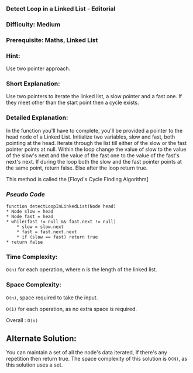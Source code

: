 ### **Detect Loop in a Linked List - Editorial**
### **Difficulty: Medium**
### **Prerequisite: Maths, Linked List**

### **Hint**:
Use two pointer approach.

### Short Explanation:

Use two pointers to iterate the linked list, a slow pointer and a fast one. If they meet other than the start point then a cycle exists.

### **Detailed Explanation**:
In the function you'll have to complete, you'll be provided a pointer to the head node of a Linked List. Initialize two variables, slow and fast, both pointing at the head. Iterate through the list till either of the slow or the fast pointer points at null. Within the loop change the value of slow to the value of the slow's next and the value of the fast one to the value of the fast's next's next. If during the loop both the slow and the fast pointer points at the same point, return false. Else after the loop return true.

This method is called the [Floyd's Cycle Finding Algorithm]

### *Pseudo Code*
	function detectLoopInLinkedList(Node head)
	* Node slow = head
	* Node fast = head
	* while(fast != null && fast.next != null)
		* slow = slow.next
		* fast = fast.next.next
		* if (slow == fast) return true
	* return false

### Time Complexity:

`O(n)` for each operation, where n is the length of the linked list.

### Space Complexity:

`O(n)`, space required to take the input.

`O(1)` for each operation, as no extra space is required.

Overall : `O(n)`

## Alternate Solution:
You can maintain a set of all the node's data iterated, If there's any repetition then return true. The space complexity of this solution is `O(N)`, as this solution uses a set.
